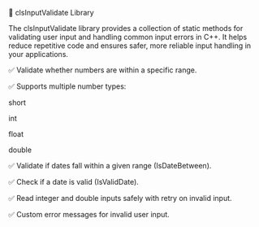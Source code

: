 📌 clsInputValidate Library

The clsInputValidate library provides a collection of static methods for validating user input and handling common input errors in C++.
It helps reduce repetitive code and ensures safer, more reliable input handling in your applications.

✅ Validate whether numbers are within a specific range.

✅ Supports multiple number types:

short

int

float

double

✅ Validate if dates fall within a given range (IsDateBetween).

✅ Check if a date is valid (IsValidDate).

✅ Read integer and double inputs safely with retry on invalid input.

✅ Custom error messages for invalid user input.

